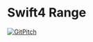 # Swift4 Range

[![GitPitch](https://gitpitch.com/assets/badge.svg)](https://gitpitch.com/ezura/P_Swift4_Range/master?grs=github&t=beige)
